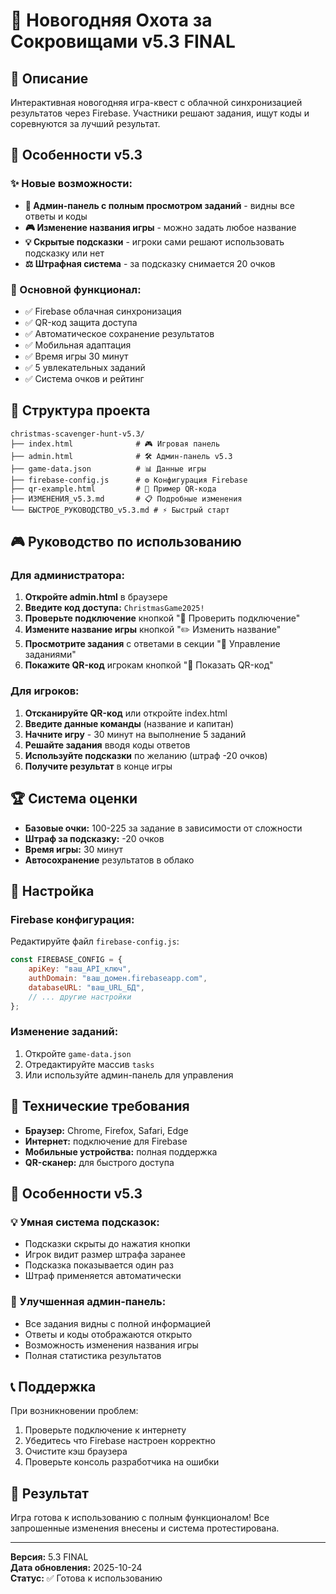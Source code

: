 # 🎄 Новогодняя Охота за Сокровищами v5.3 FINAL

## 🎯 Описание

Интерактивная новогодняя игра-квест с облачной синхронизацией результатов через Firebase. Участники решают задания, ищут коды и соревнуются за лучший результат.

## 🚀 Особенности v5.3

### ✨ Новые возможности:
- **📝 Админ-панель с полным просмотром заданий** - видны все ответы и коды
- **🎮 Изменение названия игры** - можно задать любое название
- **💡 Скрытые подсказки** - игроки сами решают использовать подсказку или нет
- **⚖️ Штрафная система** - за подсказку снимается 20 очков

### 🔧 Основной функционал:
- ✅ Firebase облачная синхронизация
- ✅ QR-код защита доступа
- ✅ Автоматическое сохранение результатов
- ✅ Мобильная адаптация
- ✅ Время игры 30 минут
- ✅ 5 увлекательных заданий
- ✅ Система очков и рейтинг

## 📁 Структура проекта

```
christmas-scavenger-hunt-v5.3/
├── index.html              # 🎮 Игровая панель
├── admin.html              # 🛠️ Админ-панель v5.3
├── game-data.json          # 📊 Данные игры
├── firebase-config.js      # ⚙️ Конфигурация Firebase
├── qr-example.html         # 📱 Пример QR-кода
├── ИЗМЕНЕНИЯ_v5.3.md       # 📋 Подробные изменения
└── БЫСТРОЕ_РУКОВОДСТВО_v5.3.md # ⚡ Быстрый старт
```

## 🎮 Руководство по использованию

### Для администратора:

1. **Откройте admin.html** в браузере
2. **Введите код доступа:** `ChristmasGame2025!`
3. **Проверьте подключение** кнопкой "🔌 Проверить подключение"
4. **Измените название игры** кнопкой "✏️ Изменить название"
5. **Просмотрите задания** с ответами в секции "📝 Управление заданиями"
6. **Покажите QR-код** игрокам кнопкой "📱 Показать QR-код"

### Для игроков:

1. **Отсканируйте QR-код** или откройте index.html
2. **Введите данные команды** (название и капитан)
3. **Начните игру** - 30 минут на выполнение 5 заданий
4. **Решайте задания** вводя коды ответов
5. **Используйте подсказки** по желанию (штраф -20 очков)
6. **Получите результат** в конце игры

## 🏆 Система оценки

- **Базовые очки:** 100-225 за задание в зависимости от сложности
- **Штраф за подсказку:** -20 очков
- **Время игры:** 30 минут
- **Автосохранение** результатов в облако

## 🔧 Настройка

### Firebase конфигурация:
Редактируйте файл `firebase-config.js`:
```javascript
const FIREBASE_CONFIG = {
    apiKey: "ваш_API_ключ",
    authDomain: "ваш_домен.firebaseapp.com",
    databaseURL: "ваш_URL_БД",
    // ... другие настройки
};
```

### Изменение заданий:
1. Откройте `game-data.json`
2. Отредактируйте массив `tasks`
3. Или используйте админ-панель для управления

## 📱 Технические требования

- **Браузер:** Chrome, Firefox, Safari, Edge
- **Интернет:** подключение для Firebase
- **Мобильные устройства:** полная поддержка
- **QR-сканер:** для быстрого доступа

## 🎯 Особенности v5.3

### 💡 Умная система подсказок:
- Подсказки скрыты до нажатия кнопки
- Игрок видит размер штрафа заранее
- Подсказка показывается один раз
- Штраф применяется автоматически

### 📝 Улучшенная админ-панель:
- Все задания видны с полной информацией
- Ответы и коды отображаются открыто
- Возможность изменения названия игры
- Полная статистика результатов

## 📞 Поддержка

При возникновении проблем:
1. Проверьте подключение к интернету
2. Убедитесь что Firebase настроен корректно
3. Очистите кэш браузера
4. Проверьте консоль разработчика на ошибки

## 🎉 Результат

Игра готова к использованию с полным функционалом! Все запрошенные изменения внесены и система протестирована.

---
**Версия:** 5.3 FINAL  
**Дата обновления:** 2025-10-24  
**Статус:** ✅ Готова к использованию